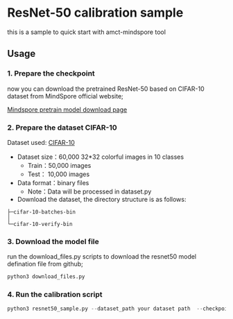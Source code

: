 # ResNet-50 calibration sample

this is a sample to quick start with amct-mindspore tool

## Usage

### 1. Prepare the checkpoint

now you can download the pretrained ResNet-50 based on CIFAR-10 dataset from MindSpore official website;

[Mindspore pretrain model download page](https://www.mindspore.cn/docs/zh-CN/r0.7/network_list.html)

### 2. Prepare the dataset CIFAR-10

Dataset used: [CIFAR-10](http://www.cs.toronto.edu/~kriz/cifar.html)

- Dataset size：60,000 32*32 colorful images in 10 classes
  - Train：50,000 images
  - Test： 10,000 images
- Data format：binary files
  - Note：Data will be processed in dataset.py
- Download the dataset, the directory structure is as follows:

```
├─cifar-10-batches-bin
│
└─cifar-10-verify-bin
```

### 3. Download the model file

run the download_files.py scripts to download the resnet50 model defination file from github;

```python
python3 download_files.py
```

### 4. Run the calibration script

```python
python3 resnet50_sample.py --dataset_path your dataset path  --checkpoint_path your resnet50 checkpoint file path
```

